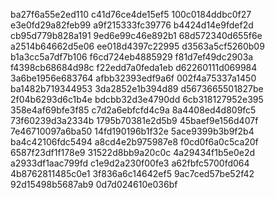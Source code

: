 ba27f6a55e2ed110
c41d76ce4de15ef5
100c0184ddbc0f27
e3e0fd29a82feb99
a9f215333fc39776
b4424d14e9fdef2d
cb95d779b828a191
9ed6e99c46e892b1
68d572340d655f6e
a2514b64662d5e06
ee018d4397c22995
d3563a5cf5260b09
b1a3cc5a7df7b106
f6cd724eb4885929
f81d7ef49dc2903a
f4398cb68684d98c
f22edd7a0feda1eb
d62260111d069984
3a6be1956e683764
afbb32393edf9a6f
002f4a75337a1450
ba1482b719344953
3da2852e1b394d89
d5673665501827be
2f04b6293d6c1b4e
bdcbb32d3e4790dd
6cb318127952e395
358e4af69bfe3f85
c7d2a6ebfcfd4c9a
8a4408ed4d809fc5
73f60239d3a2334b
1795b70381e2d5b9
45baef9e156d407f
7e46710097a6ba50
14fd190196b1f32e
5ace9399b3b9f2b4
ba4c42106fdc5494
a8cd4e2b975987e8
f0cd0f6a0c5ca20f
6587f23df1f178e9
31522d8bb9a20c0c
4a29434f1b5e0e2d
a2933df1aac799fd
c1e9d2a230f00fe3
a62fbfc5700fd064
4b8762811485c0e1
3f836a6c14642ef5
9ac7ced57be52f42
92d15498b5687ab9
0d7d024610e036bf

